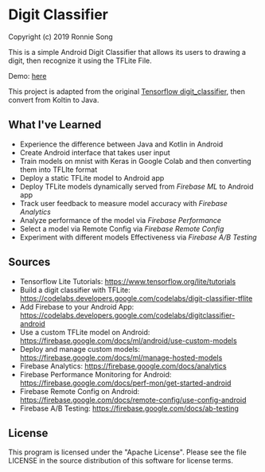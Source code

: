 # Digit Classifier

Copyright (c) 2019 Ronnie Song

This is a simple Android Digit Classifier that allows its users to drawing a digit, then recognize it using the TFLite File. 

Demo: [here](https://github.com/ronniesong0809/Digit-Classifier-App/releases/tag/v1.0)

This project is adapted from the original [Tensorflow digit_classifier](https://github.com/tensorflow/examples/blob/master/lite/codelabs/digit_classifier/README.md), then convert from Koltin to Java.

## What I've Learned
*  Experience the difference between Java and Kotlin in Android
*  Create Android interface that takes user input
*  Train models on mnist with Keras in Google Colab and then converting them into TFLIte format
*  Deploy a static TFLite model to Android app
*  Deploy TFLite models dynamically served from *Firebase ML* to Android app
*  Track user feedback to measure model accuracy with *Firebase Analytics*
*  Analyze performance of the model via *Firebase Performance*
*  Select a model via Remote Config via *Firebase Remote Config*
*  Experiment with different models Effectiveness via *Firebase A/B Testing*
 
## Sources
*  Tensorflow Lite Tutorials: <https://www.tensorflow.org/lite/tutorials>
*  Build a digit classifier with TFLite: <https://codelabs.developers.google.com/codelabs/digit-classifier-tflite>
*  Add Firebase to your Android App: <https://codelabs.developers.google.com/codelabs/digitclassifier-android>
*  Use a custom TFLite model on Android: <https://firebase.google.com/docs/ml/android/use-custom-models>
*  Deploy and manage custom models: <https://firebase.google.com/docs/ml/manage-hosted-models>
*  Firebase Analytics: <https://firebase.google.com/docs/analytics>
*  Firebase Performance Monitoring for Android: <https://firebase.google.com/docs/perf-mon/get-started-android>
*  Firebase Remote Config on Android: <https://firebase.google.com/docs/remote-config/use-config-android>
*  Firebase A/B Testing: <https://firebase.google.com/docs/ab-testing>

## License
This program is licensed under the "Apache License". Please see the file LICENSE in the source distribution of this software for license terms.
